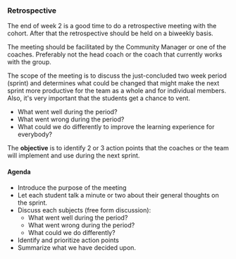 ### Retrospective
The end of week 2 is a good time to do a retrospective meeting with the cohort. After that the retrospective should be held on a biweekly basis.

The meeting should be facilitated by the Community Manager or one of the coaches. Preferably not the head coach or the coach that currently works with the group.

The scope of the meeting is to discuss the just-concluded two week period (sprint) and determines what could be changed that might make the next sprint more productive for the team as a whole and for individual members. Also, it's very important that the students get a chance to vent.

- What went well during the period?
- What went wrong during the period?
- What could we do differently to improve the learning experience for everybody?

The **objective** is to identify 2 or 3 action points that the coaches or the team will implement and use during the next sprint.

#### Agenda
- Introduce the purpose of the meeting
- Let each student talk a minute or two about their general thoughts on the sprint.
- Discuss each subjects (free form discussion):
  - What went well during the period?
  - What went wrong during the period?
  - What could we do differently?
- Identify and prioritize action points
- Summarize what we have decided upon.
